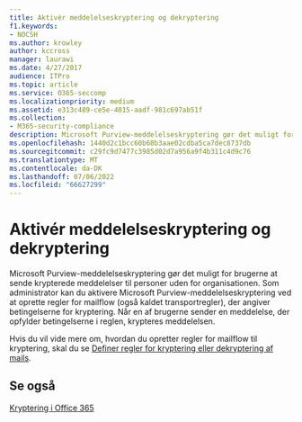```yaml
---
title: Aktivér meddelelseskryptering og dekryptering
f1.keywords:
- NOCSH
ms.author: krowley
author: kccross
manager: laurawi
ms.date: 4/27/2017
audience: ITPro
ms.topic: article
ms.service: O365-seccomp
ms.localizationpriority: medium
ms.assetid: e313c489-ce5e-4015-aadf-981c697ab51f
ms.collection:
- M365-security-compliance
description: Microsoft Purview-meddelelseskryptering gør det muligt for brugerne at sende krypterede meddelelser til personer uden for organisationen. Som administrator kan du aktivere Microsoft Purview-meddelelseskryptering ved at oprette regler for mailflow (også kaldet transportregler), der angiver betingelserne for kryptering.
ms.openlocfilehash: 1440d2c1bcc60b68b3aae02cdba5ca7dec8737db
ms.sourcegitcommit: c29fc9d7477c3985d02d7a956a9f4b311c4d9c76
ms.translationtype: MT
ms.contentlocale: da-DK
ms.lasthandoff: 07/06/2022
ms.locfileid: "66627299"
---
```

# <a name="enable-message-encryption-and-decryption"></a>Aktivér meddelelseskryptering og dekryptering

Microsoft Purview-meddelelseskryptering gør det muligt for brugerne at sende krypterede meddelelser til personer uden for organisationen. Som administrator kan du aktivere Microsoft Purview-meddelelseskryptering ved at oprette regler for mailflow (også kaldet transportregler), der angiver betingelserne for kryptering. Når en af brugerne sender en meddelelse, der opfylder betingelserne i reglen, krypteres meddelelsen.
  
Hvis du vil vide mere om, hvordan du opretter regler for mailflow til kryptering, skal du se [Definer regler for kryptering eller dekryptering af mails](./define-mail-flow-rules-to-encrypt-email.md).
  
## <a name="see-also"></a>Se også

[Kryptering i Office 365](./encryption.md)
